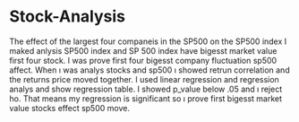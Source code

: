 # Stock-Analysis
The effect of the largest four companeis in the SP500 on the SP500 index
I maked anlysis SP500 index and SP 500 index have bigesst market value first four stock.
I was prove  first four bigesst company fluctuation sp500 affect. When ı was analys stocks and sp500 ı showed retrun correlation and the returns price moved together.
I used linear regression and regression analys and show regression table. I showed  p_value below .05 and ı reject ho. That means my regression is significant so ı prove first bigesst market value stocks effect sp500 move.
